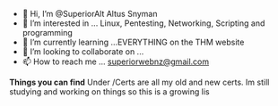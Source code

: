 - 👋 Hi, I’m @SuperiorAlt Altus Snyman
- 👀 I’m interested in ... Linux, Pentesting, Networking, Scripting and programming
- 🌱 I’m currently learning ...EVERYTHING on the THM website
- 💞️ I’m looking to collaborate on ...
- 📫 How to reach me ... superiorwebnz@gmail.com

**Things you can find**
Under /Certs are all my old and new certs. Im still studying and working on things so this is a growing lis


<!---
SuperiorAlt/SuperiorAlt is a ✨ special ✨ repository because its `README.md` (this file) appears on your GitHub profile.
You can click the Preview link to take a look at your changes.
--->
